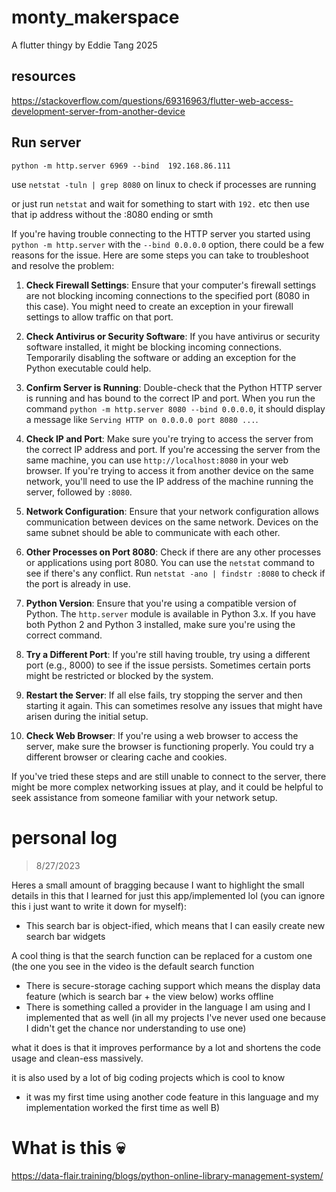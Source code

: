 # monty_makerspace

A flutter thingy by Eddie Tang 2025

## resources

https://stackoverflow.com/questions/69316963/flutter-web-access-development-server-from-another-device


## Run server

`python -m http.server 6969 --bind  192.168.86.111`

use `netstat -tuln | grep 8080` on linux to check if processes are running

or just run `netstat` and wait for something to start with `192.` etc then use that ip address without the :8080 ending or smth


If you're having trouble connecting to the HTTP server you started using `python -m http.server` with the `--bind 0.0.0.0` option, there could be a few reasons for the issue. Here are some steps you can take to troubleshoot and resolve the problem:

1. **Check Firewall Settings**: Ensure that your computer's firewall settings are not blocking incoming connections to the specified port (8080 in this case). You might need to create an exception in your firewall settings to allow traffic on that port.

2. **Check Antivirus or Security Software**: If you have antivirus or security software installed, it might be blocking incoming connections. Temporarily disabling the software or adding an exception for the Python executable could help.

3. **Confirm Server is Running**: Double-check that the Python HTTP server is running and has bound to the correct IP and port. When you run the command `python -m http.server 8080 --bind 0.0.0.0`, it should display a message like `Serving HTTP on 0.0.0.0 port 8080 ...`.

4. **Check IP and Port**: Make sure you're trying to access the server from the correct IP address and port. If you're accessing the server from the same machine, you can use `http://localhost:8080` in your web browser. If you're trying to access it from another device on the same network, you'll need to use the IP address of the machine running the server, followed by `:8080`.

5. **Network Configuration**: Ensure that your network configuration allows communication between devices on the same network. Devices on the same subnet should be able to communicate with each other.

6. **Other Processes on Port 8080**: Check if there are any other processes or applications using port 8080. You can use the `netstat` command to see if there's any conflict. Run `netstat -ano | findstr :8080` to check if the port is already in use.

7. **Python Version**: Ensure that you're using a compatible version of Python. The `http.server` module is available in Python 3.x. If you have both Python 2 and Python 3 installed, make sure you're using the correct command.

8. **Try a Different Port**: If you're still having trouble, try using a different port (e.g., 8000) to see if the issue persists. Sometimes certain ports might be restricted or blocked by the system.

9. **Restart the Server**: If all else fails, try stopping the server and then starting it again. This can sometimes resolve any issues that might have arisen during the initial setup.

10. **Check Web Browser**: If you're using a web browser to access the server, make sure the browser is functioning properly. You could try a different browser or clearing cache and cookies.

If you've tried these steps and are still unable to connect to the server, there might be more complex networking issues at play, and it could be helpful to seek assistance from someone familiar with your network setup.

# personal log 

> 8/27/2023

Heres a small amount of bragging because I want to highlight the small details in this that I learned for just this app/implemented lol (you can ignore this i just want to write it down for myself):
- This search bar is object-ified, which means that I can easily create new search bar widgets 

A cool thing is that the search function can be replaced for a custom one (the one you see in the video is the default search function

- There is secure-storage caching support which means the display data feature (which is search bar + the view below) works offline
- There is something called a provider in the language I am using and I implemented that as well (in all my projects I've never used one because I didn't get the chance nor understanding to use one) 

what it does is that it improves performance by a lot and shortens the code usage and clean-ess massively. 

it is also used by a lot of big coding projects which is cool to know

- it was my first time using another code feature in this language and my implementation worked the first time as well B)

# What is this :skull:
https://data-flair.training/blogs/python-online-library-management-system/